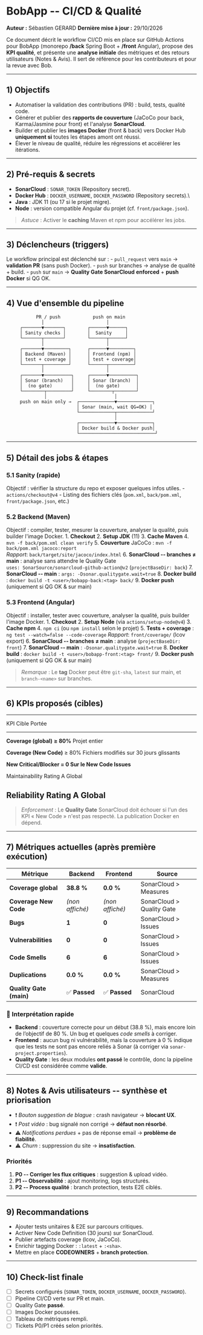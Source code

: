 # BobApp -- CI/CD & Qualité

**Auteur :** Sébastien GERARD
**Dernière mise à jour :** 29/10/2026

Ce document décrit le workflow CI/CD mis en place sur GitHub Actions
pour BobApp (monorepo **/back** Spring Boot + **/front** Angular),
propose des **KPI qualité**, et présente une **analyse initiale** des
métriques et des retours utilisateurs (Notes & Avis). Il sert de
référence pour les contributeurs et pour la revue avec Bob.

------------------------------------------------------------------------

## 1) Objectifs

-   Automatiser la validation des contributions (PR) : build, tests,
    qualité code.
-   Générer et publier des **rapports de couverture** (JaCoCo pour back,
    Karma/Jasmine pour front) et l'analyse **SonarCloud**.
-   Builder et publier les **images Docker** (front & back) vers Docker
    Hub **uniquement si** toutes les étapes amont ont réussi.
-   Élever le niveau de qualité, réduire les régressions et accélérer
    les itérations.

------------------------------------------------------------------------

## 2) Pré-requis & secrets

-   **SonarCloud** : `SONAR_TOKEN` (Repository secret).
-   **Docker Hub** : `DOCKER_USERNAME`, `DOCKER_PASSWORD` (Repository
    secrets).\
-   **Java** : JDK 11 (ou 17 si le projet migre).
-   **Node** : version compatible Angular du projet
    (cf. `front/package.json`).

> *Astuce* : Activer le **caching** Maven et npm pour accélérer les
> jobs.

------------------------------------------------------------------------

## 3) Déclencheurs (triggers)

Le workflow principal est déclenché sur : - `pull_request` vers `main` →
**validation PR** (sans push Docker). - `push` sur branches → analyse de
qualité + build. - `push` sur `main` → **Quality Gate SonarCloud**
**enforced** + **push Docker** si QG OK.

------------------------------------------------------------------------

## 4) Vue d'ensemble du pipeline

               PR / push            push on main
                 │                       │
         ┌───────▼───────┐        ┌──────▼──────┐
         │ Sanity checks │        │  Sanity     │
         └───────┬───────┘        └──────┬──────┘
                 │                       │
         ┌───────▼─────────┐      ┌──────▼─────────┐
         │ Backend (Maven) │      │ Frontend (npm) │
         │ test + coverage │      │ test + coverage│
         └───────┬─────────┘      └──────┬─────────┘
                 │                       │
         ┌───────▼──────────┐     ┌──────▼──────────┐
         │ Sonar (branch)   │     │ Sonar (branch)  │
         │  (no gate)       │     │  (no gate)      │
         └────────┬─────────┘     └────────┬────────┘
                  │                         │
         push on main only →  ┌─────────────▼─────────────┐
                              │ Sonar (main, wait QG=OK) │
                              └─────────────┬─────────────┘
                                            │
                              ┌─────────────▼─────────────┐
                              │ Docker build & Docker push│
                              └────────────────────────────┘

------------------------------------------------------------------------

## 5) Détail des jobs & étapes

### 5.1 Sanity (rapide)

Objectif : vérifier la structure du repo et exposer quelques infos
utiles. - `actions/checkout@v4` - Listing des fichiers clés (`pom.xml`,
`back/pom.xml`, `front/package.json`, etc.)

### 5.2 Backend (Maven)

Objectif : compiler, tester, mesurer la couverture, analyser la qualité,
puis builder l'image Docker. 1. **Checkout** 2. **Setup JDK** (11) 3.
**Cache Maven** 4. `mvn -f back/pom.xml clean verify` 5. **Couverture**
JaCoCo : `mvn -f back/pom.xml jacoco:report`\
*Rapport*: `back/target/site/jacoco/index.html` 6. **SonarCloud --
branches ≠ main** : analyse sans attendre le Quality Gate\
`uses: SonarSource/sonarcloud-github-action@v2` (`projectBaseDir: back`)
7. **SonarCloud -- main** : `args: -Dsonar.qualitygate.wait=true` 8.
**Docker build** : `docker build -t <user>/bobapp-back:<tag> back/` 9.
**Docker push** (uniquement si QG OK & sur main)

### 5.3 Frontend (Angular)

Objectif : installer, tester avec couverture, analyser la qualité, puis
builder l'image Docker. 1. **Checkout** 2. **Setup Node** (via
`actions/setup-node@v4`) 3. **Cache npm** 4. `npm ci` (ou `npm install`
selon le projet) 5. **Tests + coverage** :
`ng test --watch=false --code-coverage` *Rapport*: `front/coverage/`
(lcov export) 6. **SonarCloud -- branches ≠ main** : analyse
(`projectBaseDir: front`) 7. **SonarCloud -- main** :
`-Dsonar.qualitygate.wait=true` 8. **Docker build** :
`docker build -t <user>/bobapp-front:<tag> front/` 9. **Docker push**
(uniquement si QG OK & sur main)

> *Remarque* : Le **tag** Docker peut être `git-sha`, `latest` sur main,
> et `branch-<name>` sur branches.

------------------------------------------------------------------------

## 6) KPIs proposés (cibles)

  -----------------------------------------------------------------------
  KPI                     Cible                   Portée
  ----------------------- ----------------------- -----------------------
  **Coverage (global)**   **≥ 80%**               Projet entier

  **Coverage (New Code)** ≥ 80%                   Fichiers modifiés sur
                                                  30 jours glissants

  **New Critical/Blocker  **= 0**                 Sur le **New Code**
  Issues**                                        

  Maintainability Rating  A                       Global

  Reliability Rating      A                       Global
  -----------------------------------------------------------------------

> *Enforcement* : Le **Quality Gate** SonarCloud doit échouer si l'un
> des KPI « New Code » n'est pas respecté. La publication Docker en
> dépend.

------------------------------------------------------------------------

## 7) Métriques actuelles (après première exécution)

| Métrique | Backend | Frontend | Source |
|-----------|----------|-----------|--------|
| **Coverage global** | **38.8 %** | **0.0 %** | SonarCloud > Measures |
| **Coverage New Code** | _(non affiché)_ | _(non affiché)_ | SonarCloud > Quality Gate |
| **Bugs** | **1** | **0** | SonarCloud > Issues |
| **Vulnerabilities** | **0** | **0** | SonarCloud > Issues |
| **Code Smells** | **6** | **6** | SonarCloud > Issues |
| **Duplications** | **0.0 %** | **0.0 %** | SonarCloud > Measures |
| **Quality Gate (main)** | ✅ **Passed** | ✅ **Passed** | SonarCloud |

### 🧭 Interprétation rapide
- **Backend** : couverture correcte pour un début (38.8 %), mais encore loin de l’objectif de 80 %. Un bug et quelques *code smells* à corriger.  
- **Frontend** : aucun bug ni vulnérabilité, mais la couverture à 0 % indique que les tests ne sont pas encore reliés à Sonar (à corriger via `sonar-project.properties`).  
- **Quality Gate** : les deux modules **ont passé** le contrôle, donc la pipeline CI/CD est considérée comme **valide**.


------------------------------------------------------------------------

## 8) Notes & Avis utilisateurs -- synthèse et priorisation

-   ❗ *Bouton suggestion de blague* : crash navigateur → **blocant
    UX**.
-   ❗ *Post vidéo* : bug signalé non corrigé → **défaut non résorbé**.
-   ⚠️ *Notifications perdues* + pas de réponse email → **problème de
    fiabilité**.
-   ⚠️ *Churn* : suppression du site → **insatisfaction**.

### Priorités

1.  **P0 -- Corriger les flux critiques** : suggestion & upload vidéo.
2.  **P1 -- Observabilité** : ajout monitoring, logs structurés.
3.  **P2 -- Process qualité** : branch protection, tests E2E ciblés.

------------------------------------------------------------------------

## 9) Recommandations

-   Ajouter tests unitaires & E2E sur parcours critiques.
-   Activer New Code Definition (30 jours) sur SonarCloud.
-   Publier artefacts coverage (lcov, JaCoCo).
-   Enrichir tagging Docker : `:latest` + `:<sha>`.
-   Mettre en place **CODEOWNERS** + **branch protection**.

------------------------------------------------------------------------

## 10) Check-list finale

-   [ ] Secrets configurés (`SONAR_TOKEN`, `DOCKER_USERNAME`,
    `DOCKER_PASSWORD`).
-   [ ] Pipeline CI/CD verte sur PR et main.
-   [ ] Quality Gate **passé**.
-   [ ] Images Docker poussées.
-   [ ] Tableau de métriques rempli.
-   [ ] Tickets P0/P1 créés selon priorités.
